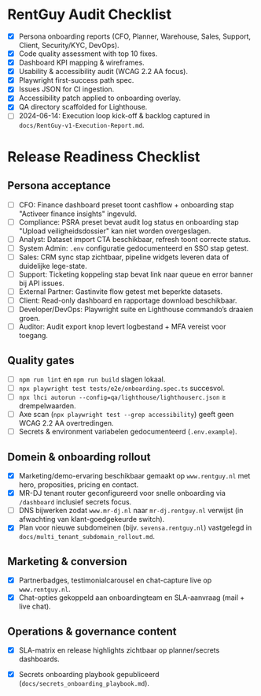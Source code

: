 # RentGuy Audit Checklist

- [x] Persona onboarding reports (CFO, Planner, Warehouse, Sales, Support, Client, Security/KYC, DevOps).
- [x] Code quality assessment with top 10 fixes.
- [x] Dashboard KPI mapping & wireframes.
- [x] Usability & accessibility audit (WCAG 2.2 AA focus).
- [x] Playwright first-success path spec.
- [x] Issues JSON for CI ingestion.
- [x] Accessibility patch applied to onboarding overlay.
- [x] QA directory scaffolded for Lighthouse.
- [ ] 2024-06-14: Execution loop kick-off & backlog captured in `docs/RentGuy-v1-Execution-Report.md`.
# Release Readiness Checklist

## Persona acceptance
- [ ] CFO: Finance dashboard preset toont cashflow + onboarding stap "Activeer finance insights" ingevuld.
- [ ] Compliance: PSRA preset bevat audit log status en onboarding stap "Upload veiligheidsdossier" kan niet worden overgeslagen.
- [ ] Analyst: Dataset import CTA beschikbaar, refresh toont correcte status.
- [ ] System Admin: `.env` configuratie gedocumenteerd en SSO stap getest.
- [ ] Sales: CRM sync stap zichtbaar, pipeline widgets leveren data of duidelijke lege-state.
- [ ] Support: Ticketing koppeling stap bevat link naar queue en error banner bij API issues.
- [ ] External Partner: Gastinvite flow getest met beperkte datasets.
- [ ] Client: Read-only dashboard en rapportage download beschikbaar.
- [ ] Developer/DevOps: Playwright suite en Lighthouse commando’s draaien groen.
- [ ] Auditor: Audit export knop levert logbestand + MFA vereist voor toegang.

## Quality gates
- [ ] `npm run lint` en `npm run build` slagen lokaal.
- [ ] `npx playwright test tests/e2e/onboarding.spec.ts` succesvol.
- [ ] `npx lhci autorun --config=qa/lighthouse/lighthouserc.json` ≥ drempelwaarden.
- [ ] Axe scan (`npx playwright test --grep accessibility`) geeft geen WCAG 2.2 AA overtredingen.
- [ ] Secrets & environment variabelen gedocumenteerd (`.env.example`).

## Domein & onboarding rollout
- [x] Marketing/demo-ervaring beschikbaar gemaakt op `www.rentguy.nl` met hero, proposities, pricing en contact.
- [x] MR-DJ tenant router geconfigureerd voor snelle onboarding via `/dashboard` inclusief secrets focus.
- [ ] DNS bijwerken zodat `www.mr-dj.nl` naar `mr-dj.rentguy.nl` verwijst (in afwachting van klant-goedgekeurde switch).
- [x] Plan voor nieuwe subdomeinen (bijv. `sevensa.rentguy.nl`) vastgelegd in `docs/multi_tenant_subdomain_rollout.md`.

## Marketing & conversion
- [x] Partnerbadges, testimonialcarousel en chat-capture live op `www.rentguy.nl`.
- [x] Chat-opties gekoppeld aan onboardingteam en SLA-aanvraag (mail + live chat).

## Operations & governance content
- [x] SLA-matrix en release highlights zichtbaar op planner/secrets dashboards.
- [x] Secrets onboarding playbook gepubliceerd (`docs/secrets_onboarding_playbook.md`).

